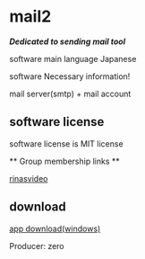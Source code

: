 # mail2

***Dedicated to sending mail tool***

software main language Japanese 

software Necessary information!

mail server(smtp) + mail account

## software license

software license is MIT license

** Group membership links **
 
[rinasvideo](https://rinasvideo.web.fc2.com/)

## download

[app download(windows)](mail2.exe)

Producer: zero
